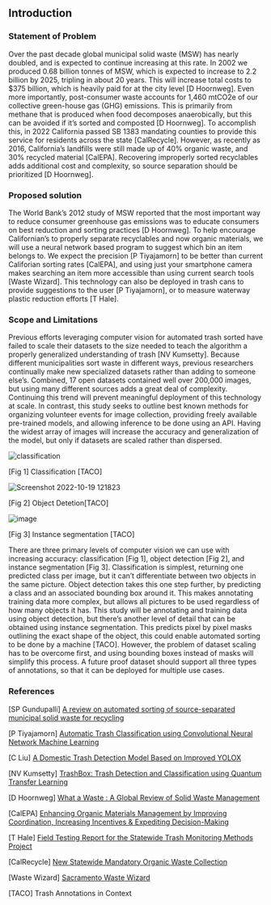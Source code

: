 ## Introduction

### Statement of Problem

Over the past decade global municipal solid waste (MSW) has nearly doubled, and is expected to continue increasing at this rate. In 2002 we produced 0.68 billion tonnes of MSW, which is expected to increase to 2.2 billion by 2025, tripling in about 20 years. This will increase total costs to $375 billion, which is heavily paid for at the city level [D Hoornweg]. Even more importantly, post-consumer waste accounts for 1,460 mtCO2e of our collective green-house gas (GHG) emissions. This is primarily from methane that is produced when food decomposes anaerobically, but this can be avoided if it’s sorted and composted [D Hoornweg]. To accomplish this, in 2022 California passed SB 1383 mandating counties to provide this service for residents across the state [CalRecycle]. However, as recently as 2016, California’s landfills were still made up of 40% organic waste, and 30% recycled material [CalEPA]. Recovering improperly sorted recyclables adds additional cost and complexity, so source separation should be prioritized [D Hoornweg].
  
### Proposed solution

The World Bank’s 2012 study of MSW reported that the most important way to reduce consumer greenhouse gas emissions was to educate consumers on best reduction and sorting practices [D Hoornweg]. To help encourage Californian’s to properly separate recyclables and now organic materials, we will use a neural network based program to suggest which bin an item belongs to. We expect the precision [P Tiyajamorn] to be better than current Califorian sorting rates [CalEPA], and using just your smartphone camera makes searching an item more accessible than using current search tools [Waste Wizard]. This technology can also be deployed in trash cans to provide suggestions to the user [P Tiyajamorn], or to measure waterway plastic reduction efforts [T Hale].

### Scope and Limitations

Previous efforts leveraging computer vision for automated trash sorted have failed to scale their datasets to the size needed to teach the algorithm a properly generalized understanding of trash [NV Kumsetty]. Because different municipalities sort waste in different ways, previous researchers continually make new specialized datasets rather than adding to someone else’s. Combined, 17 open datasets contained well over 200,000 images, but using many different sources adds a great deal of complexity. Continuing this trend will prevent meaningful deployment of this technology at scale. In contrast, this study seeks to outline best known methods for organizing volunteer events for image collection, providing freely available pre-trained models, and allowing inference to be done using an API. Having the widest array of images will increase the accuracy and generalization of the model, but only if datasets are scaled rather than dispersed. 

![classification](https://user-images.githubusercontent.com/39971693/196785253-71e2d4eb-f1bc-48a3-8c18-ab56ff5fcfe3.png)

[Fig 1] Classification [TACO]

![Screenshot 2022-10-19 121823](https://user-images.githubusercontent.com/39971693/196784358-e82e143e-fda5-4afe-9b0d-6ec584dbfd96.png)

[Fig 2] Object Detetion[TACO]

![image](https://user-images.githubusercontent.com/39971693/196784748-452d9202-69b0-4d2c-b14a-debbaefeaf6c.png)

[Fig 3] Instance segmentation [TACO]

There are three primary levels of computer vision we can use with increasing accuracy: classification [Fig 1], object detection [Fig 2], and instance segmentation [Fig 3]. Classification is simplest, returning one predicted class per image, but it can’t differentiate between two objects in the same picture. Object detection takes this one step further, by predicting a class and an associated bounding box around it. This makes annotating training data more complex, but allows all pictures to be used regardless of how many objects it has. This study will be annotating and training data using object detection, but there’s another level of detail that can be obtained using instance segmentation. This predicts pixel by pixel masks outlining the exact shape of the object, this could enable automated sorting to be done by a machine [TACO]. However, the problem of dataset scaling has to be overcome first, and using bounding boxes instead of masks will simplify this process. A future proof dataset should support all three types of annotations, so that it can be deployed for multiple use cases.  


### References

[SP Gundupalli] [A review on automated sorting of source-separated municipal solid waste for recycling](https://www.academia.edu/29489023/A_review_on_automated_sorting_of_source_separated_municipal_solid_waste_for_recycling?auto=citations&from=cover_page)

[P Tiyajamorn] [Automatic Trash Classification using Convolutional Neural Network Machine Learning](https://ieeexplore.ieee.org/stamp/stamp.jsp?arnumber=9095775)

[C Liu] [A Domestic Trash Detection Model Based on Improved YOLOX](https://www.mdpi.com/1424-8220/22/18/6974/htm)

[NV Kumsetty] [TrashBox: Trash Detection and Classification using Quantum Transfer Learning](https://ieeexplore.ieee.org/abstract/document/9770922)

[D Hoornweg] [What a Waste : A Global Review of Solid Waste Management](https://openknowledge.worldbank.org/handle/10986/17388)

[CalEPA] [Enhancing Organic Materials Management by Improving Coordination, Increasing Incentives & Expediting Decision-Making](https://calepa.ca.gov/wp-content/uploads/sites/6/2018/11/CalEPA-Report-Enhancing-Organic-Materials-Management.pdf)

[T Hale] [Field Testing Report for the Statewide Trash Monitoring Methods Project](https://www.sfei.org/sites/default/files/biblio_files/Field%20Testing%20Report%20-%20Trash%20Monitoring%20Methods%202021%20rev1.pdf)

[CalRecycle] [New Statewide Mandatory Organic Waste Collection](https://calrecycle.ca.gov/organics/slcp/collection/)

[Waste Wizard] [Sacramento Waste Wizard](http://www.cityofsacramento.org/public-works/rsw/waste-wizard)

[TACO] Trash Annotations in Context


